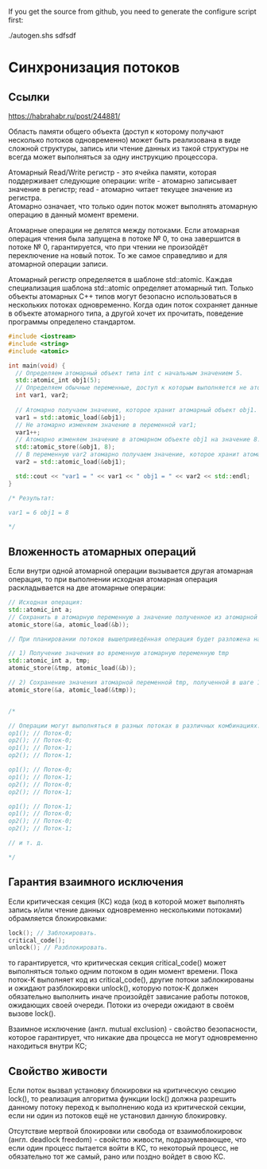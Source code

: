 If you get the source from github, you need to generate the configure script
first:

  ./autogen.shs
sdfsdf

# Синхронизация потоков  
## Ссылки
https://habrahabr.ru/post/244881/

Область памяти общего объекта (доступ к которому получают несколько потоков одновременно) может быть реализована в виде сложной структуры, запись или чтение данных из такой структуры не всегда может выполняться за одну инструкцию процессора.

Атомарный Read/Write регистр - это ячейка памяти, которая поддерживает следующие операции:
write - атомарно записывает значение в регистр;
read - атомарно читает текущее значение из регистра.  
Атомарно означает, что только один поток может выполнять атомарную операцию в данный момент времени.

Атомарные операции не делятся между потоками. Если атомарная операция чтения была запущена в потоке № 0, то она завершится в потоке № 0, гарантируется, что при чтении не произойдёт переключение на новый поток. То же самое справедливо и для атомарной операции записи.

Атомарный регистр определяется в шаблоне std::atomic. Каждая специализация шаблона std::atomic определяет атомарный тип. Только объекты атомарных С++ типов могут безопасно использоваться в нескольких потоках одновременно. Когда один поток сохраняет данные в объекте атомарного типа, а другой хочет их прочитать, поведение программы определено стандартом.

```c++
#include <iostream>
#include <string>
#include <atomic>

int main(void) {
  // Определяем атомарный объект типа int с начальным значением 5.
  std::atomic_int obj1(5);
  // Определяем обычные переменные, доступ к которым выполняется не атомарно.
  int var1, var2;
  
  // Атомарно получаем значение, которое хранит атомарный объект obj1.
  var1 = std::atomic_load(&obj1);
  // Не атомарно изменяем значение в переменной var1;
  var1++;
  // Атомарно изменяем значение в атомарном объекте obj1 на значение 8.
  std::atomic_store(&obj1, 8);
  // В переменную var2 атомарно получаем значение, которое хранит атомарный объект obj.
  var2 = std::atomic_load(&obj1);

  std::cout << "var1 = " << var1 << " obj1 = " << var2 << std::endl;
}

/* Результат:

var1 = 6 obj1 = 8

*/
```
## Вложенность атомарных операций
Если внутри одной атомарной операции вызывается другая атомарная операция, то при выполнении исходная атомарная операция раскладывается на две атомарные операции: 
```c++
// Исходная операция:
std::atomic_int a;
// Сохранить в атомарную переменную a значение полученное из атомарной переменной b.
atomic_store(&a, atomic_load(&b));

// При планировании потоков вышеприведённая операция будет разложена на следующие две атомарные операции:

// 1) Получение значения во временную атомарную переменную tmp
std::atomic_int a, tmp;
atomic_store(&tmp, atomic_load(&b));

// 2) Сохранение значения атомарной переменной tmp, полученной в шаге 1 в атомарную переменную a.
atomic_store(&a, atomic_load(&tmp));


/*

// Операции могут выполняться в разных потоках в различных комбинациях:
op1(); // Поток-0;
op2(); // Поток-0;
op1(); // Поток-1;
op2(); // Поток-1;

op1(); // Поток-0;
op1(); // Поток-1;
op2(); // Поток-0;
op2(); // Поток-1;

op1(); // Поток-1;
op1(); // Поток-0;
op2(); // Поток-0;
op2(); // Поток-1;

// и т. д.

*/

```

## Гарантия взаимного исключения

Если критическая секция (КС) кода (код в которой может выполнять запись и/или чтение данных одновременно несколькими потоками) обрамляется блокировками:
```c++
lock(); // Заблокировать.
critical_code();
unlock(); // Разблокировать.
```
то гарантируется, что критическая секция critical_code() может выполняться только одним потоком в один момент времени. Пока поток-K выполняет код из critical_code(), другие потоки заблокированы и ожидают разблокировки unlock(), которую поток-К должен обязательно выполнить иначе произойдёт зависание работы потоков, ожидающих своей очереди. Потоки из очереди ожидают в своём вызове lock().

Взаимное исключение (англ. mutual exclusion) - свойство безопасности, которое гарантирует, что никакие два процесса не могут одновременно находиться внутри КС;

## Свойство живости

Если поток вызвал установку блокировки на критическую секцию lock(), то реализация алгоритма функции lock() должна разрешить данному потоку переход к выполнению кода из критической секции, если ни один из потоков ещё не установил данную блокировку.

Отсутствие мертвой блокировки или свобода от взаимоблокировок (англ. deadlock freedom) - свойство живости, подразумевающее, что если один процесс пытается войти в КС, то некоторый процесс, не обязательно тот же самый, рано или поздно войдет в свою КС.

